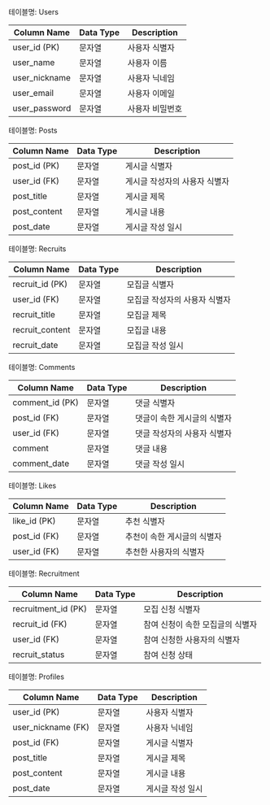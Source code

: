 테이블명: Users

| Column Name   | Data Type    | Description               |
|---------------|--------------|---------------------------|
| user_id (PK)  | 문자열       | 사용자 식별자             |
| user_name     | 문자열       | 사용자 이름                |
| user_nickname | 문자열       | 사용자 닉네임              |
| user_email    | 문자열       | 사용자 이메일              |
| user_password | 문자열       | 사용자 비밀번호           |

테이블명: Posts

| Column Name | Data Type  | Description               |
|-------------|------------|---------------------------|
| post_id (PK)| 문자열     | 게시글 식별자             |
| user_id (FK)| 문자열     | 게시글 작성자의 사용자 식별자 |
| post_title  | 문자열     | 게시글 제목                |
| post_content| 문자열     | 게시글 내용                |
| post_date   | 문자열     | 게시글 작성 일시           |

테이블명: Recruits

| Column Name    | Data Type  | Description               |
|----------------|------------|---------------------------|
| recruit_id (PK)| 문자열     | 모집글 식별자             |
| user_id (FK)   | 문자열     | 모집글 작성자의 사용자 식별자 |
| recruit_title  | 문자열     | 모집글 제목                |
| recruit_content| 문자열     | 모집글 내용                |
| recruit_date   | 문자열     | 모집글 작성 일시           |

테이블명: Comments

| Column Name    | Data Type  | Description               |
|----------------|------------|---------------------------|
| comment_id (PK)| 문자열     | 댓글 식별자               |
| post_id (FK)   | 문자열     | 댓글이 속한 게시글의 식별자  |
| user_id (FK)   | 문자열     | 댓글 작성자의 사용자 식별자 |
| comment        | 문자열     | 댓글 내용                |
| comment_date   | 문자열     | 댓글 작성 일시           |

테이블명: Likes

| Column Name | Data Type | Description                     |
|-------------|-----------|---------------------------------|
| like_id (PK)| 문자열    | 추천 식별자                     |
| post_id (FK)| 문자열    | 추천이 속한 게시글의 식별자        |
| user_id (FK)| 문자열    | 추천한 사용자의 식별자             |

테이블명: Recruitment

| Column Name       | Data Type  | Description                        |
|-------------------|------------|------------------------------------|
| recruitment_id (PK)| 문자열     | 모집 신청 식별자                   |
| recruit_id (FK)   | 문자열     | 참여 신청이 속한 모집글의 식별자       |
| user_id (FK)      | 문자열     | 참여 신청한 사용자의 식별자            |
| recruit_status    | 문자열     | 참여 신청 상태                     |

테이블명: Profiles

| Column Name   | Data Type  | Description                |
|---------------|------------|----------------------------|
| user_id (PK)  | 문자열     | 사용자 식별자                |
| user_nickname (FK)| 문자열    | 사용자 닉네임               |
| post_id (FK)  | 문자열     | 게시글 식별자                |
| post_title    | 문자열     | 게시글 제목                 |
| post_content  | 문자열     | 게시글 내용                 |
| post_date     | 문자열     | 게시글 작성 일시            |
